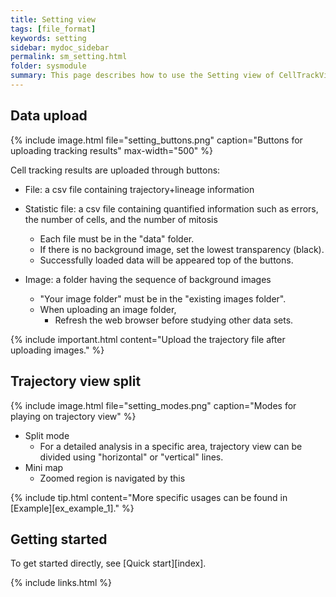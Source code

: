 ```yaml
---
title: Setting view
tags: [file_format]
keywords: setting
sidebar: mydoc_sidebar
permalink: sm_setting.html
folder: sysmodule
summary: This page describes how to use the Setting view of CellTrackVis.
---
```


## Data upload

{% include image.html file="setting_buttons.png" caption="Buttons for uploading tracking results" max-width="500" %}

Cell tracking results are uploaded through buttons: 

* File: a csv file containing trajectory+lineage information 
* Statistic file: a csv file containing quantified information such as errors, the number of cells, and the number of mitosis
    * Each file must be in the "data" folder.
    * If there is no background image, set the lowest transparency (black).
    * Successfully loaded data will be appeared top of the buttons.

* Image: a folder having the sequence of background images
    * "Your image folder" must be in the "existing images folder".
    * When uploading an image folder,
        * Refresh the web browser before studying other data sets.

{% include important.html content="Upload the trajectory file after uploading images." %}

## Trajectory view split

{% include image.html file="setting_modes.png" caption="Modes for playing on trajectory view" %}

* Split mode
    * For a detailed analysis in a specific area, trajectory view can be divided using "horizontal" or "vertical" lines.
* Mini map
    * Zoomed region is navigated by this

{% include tip.html content="More specific usages can be found in [Example][ex_example_1]." %}

## Getting started

To get started directly, see [Quick start][index].

{% include links.html %}
